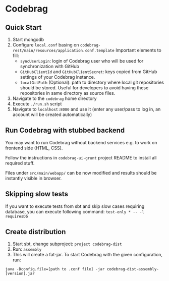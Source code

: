 # Codebrag

Quick Start
---

1. Start mongodb
2. Configure `local.conf` basing on `codebrag-rest/main/resources/application.conf.template`
Important elements to fill:
    * `syncUserLogin`: login of Codebrag user who will be used for synchronization with GitHub
    * `GitHubClientId` and `GitHubClientSecret`: keys copied from GitHub settings of your Codebrag instance.
    * `localGitPath` (Optional): path to directory where local git repositories should be stored. Useful for developers to avoid having these repositories in same directory as source files.
3. Navigate to the `codebrag` home directory
4. Execute `./run.sh` script
5. Navigate to `localhost:8080` and use it (enter any user/pass to log in, an account will be created automatically)

Run Codebrag with stubbed backend
---

You may want to run Codebrag without backend services e.g. to work on frontend side (HTML, CSS).

Follow the instructions in `codebrag-ui-grunt` project README to install all required stuff.

Files under `src/main/webapp/` can be now modified and results should be instantly visible in browser.

Skipping slow tests
---
If you want to execute tests from sbt and skip slow cases requiring database, you can execute following command:
`test-only * -- -l requiresDb`

Create distribution
---

1. Start sbt, change subproject: `project codebrag-dist`
2. Run: `assembly`
3. This will create a fat-jar. To start Codebrag with the given configuration, run:

````
java -Dconfig.file=[path to .conf file] -jar codebrag-dist-assembly-[version].jar
````